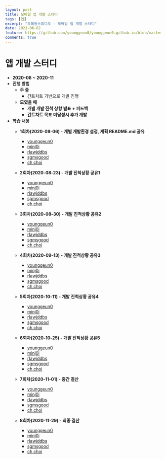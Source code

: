 ```yaml
---
layout: post
title: 모바일 앱 개발 스터디
tags: [앱]
excerpt: "오복동스튜디오 - 모바일 앱 개발 스터디"
date: 2021-06-02
feature: https://github.com/younggeun0/younggeun0.github.io/blob/master/_posts/img/bokdong/cover.jpg?raw=true
comments: true
---
```


# 앱 개발 스터디

* **2020-08 ~ 2020-11**
* **진행 방법**
  * **주 중**
    * 간트차트 기반으로 개발 진행
  * **모였을 때**
    * **개별 개발 진척 상항 발표 + 피드백**
    * **간트차트 목표 미달성시 추가 개발**
* **학습 내용**
  * **1회차(2020-08-06) - 개별 개발환경 설정, 계획 README.md 공유**
    * [younggeun0](https://github.com/ohbokdong/AppDevStudy/blob/master/ProjectReadme/younggeun0_readme.md.md)
    * [minj0i](https://github.com/ohbokdong/AppDevStudy/blob/master/ProjectReadme/minj0i_README.md)
    * [rlawjddbs](https://github.com/ohbokdong/AppDevStudy/blob/master/ProjectReadme/rlawjddbs_readme.md)
    * [sgmsgood](https://github.com/ohbokdong/AppDevStudy/blob/master/ProjectReadme/sgmsgood_readme.md)
    * [ch.choi](https://github.com/ohbokdong/AppDevStudy/blob/master/ProjectReadme/ccg1120_readme.md)
  * **2회차(2020-08-23) - 개발 진척상황 공유1**
    * [younggeun0](https://github.com/ohbokdong/AppDevStudy/blob/master/ProjectCheckout/01/younggeun0.md)
    * [minj0i](https://github.com/ohbokdong/AppDevStudy/blob/master/ProjectCheckout/01/minj0i.md)
    * [rlawjddbs](https://github.com/ohbokdong/AppDevStudy/blob/master/ProjectCheckout/01/rlawjddbs.md)
    * [sgmsgood](https://github.com/ohbokdong/AppDevStudy/blob/master/ProjectCheckout/01/sgmsgood.md)
    * [ch.choi](https://github.com/ohbokdong/AppDevStudy/blob/master/ProjectCheckout/01/ch.choi.md)
  * **3회차(2020-08-30) - 개발 진척상황 공유2**
    * [younggeun0](https://github.com/ohbokdong/AppDevStudy/blob/master/ProjectCheckout/02/younggeun0.md)
    * [minj0i](https://github.com/ohbokdong/AppDevStudy/blob/master/ProjectCheckout/02/minj0i.md)
    * [rlawjddbs](https://github.com/ohbokdong/AppDevStudy/blob/master/ProjectCheckout/02/rlawjddbs.md)
    * [sgmsgood](https://github.com/ohbokdong/AppDevStudy/blob/master/ProjectCheckout/02/sgmsgood.md)
    * [ch.choi](https://github.com/ohbokdong/AppDevStudy/blob/master/ProjectCheckout/02/ch.choi.md)

  * **4회차(2020-09-13) - 개발 진척상황 공유3**
    * [younggeun0](https://github.com/ohbokdong/AppDevStudy/blob/master/ProjectCheckout/03/younggeun0.md)
    * [minj0i](https://github.com/ohbokdong/AppDevStudy/blob/master/ProjectCheckout/03/minj0i.md)
    * [rlawjddbs](https://github.com/ohbokdong/AppDevStudy/blob/master/ProjectCheckout/03/rlawjddbs/rlawjddbs.md)
    * [sgmsgood](https://github.com/ohbokdong/AppDevStudy/blob/master/ProjectCheckout/03/sgmsgood.md)
    * [ch.choi](https://github.com/ohbokdong/AppDevStudy/blob/master/ProjectCheckout/03/ch.choi.md)

  * **5회차(2020-10-11) - 개발 진척상황 공유4**
    * [younggeun0](https://github.com/ohbokdong/AppDevStudy/blob/master/ProjectCheckout/04/younggeun0.md)
    * [minj0i](https://github.com/ohbokdong/AppDevStudy/blob/master/ProjectCheckout/04/minj0i.md)
    * [rlawjddbs](https://github.com/ohbokdong/AppDevStudy/blob/master/ProjectCheckout/04/rlawjddbs.md)
    * [sgmsgood](https://github.com/ohbokdong/AppDevStudy/blob/master/ProjectCheckout/04/sgmsgood.md)
    * [ch.choi](https://github.com/ohbokdong/AppDevStudy/blob/master/ProjectCheckout/04/ch.choi.md)
  

  * **6회차(2020-10-25) - 개발 진척상황 공유5**
    * [younggeun0](https://github.com/ohbokdong/AppDevStudy/blob/master/ProjectCheckout/05/younggeun0.md)
    * [minj0i](https://github.com/ohbokdong/AppDevStudy/blob/master/ProjectCheckout/05/minj0i.md)
    * [rlawjddbs](https://github.com/ohbokdong/AppDevStudy/blob/master/ProjectCheckout/05/rlawjddbs.md)
    * [sgmsgood](https://github.com/ohbokdong/AppDevStudy/blob/master/ProjectCheckout/05/sgmsgood.md)
    * [ch.choi](https://github.com/ohbokdong/AppDevStudy/blob/master/ProjectCheckout/05/ch.choi.md)
  

  * **7회차(2020-11-01) - 중간 결산**
     * [younggeun0](https://github.com/ohbokdong/AppDevStudy/blob/master/ProjectCheckout/06/younggeun0.md)
     * [minj0i](https://github.com/ohbokdong/AppDevStudy/blob/master/ProjectCheckout/06/minj0i.md)
     * [rlawjddbs](https://github.com/ohbokdong/AppDevStudy/blob/master/ProjectCheckout/06/rlawjddbs.md)
     * [sgmsgood](https://github.com/ohbokdong/AppDevStudy/blob/master/ProjectCheckout/06/sgmsgood.md)
     * [ch.choi](https://github.com/ohbokdong/AppDevStudy/blob/master/ProjectCheckout/06/ch.choi.md)
    
  * **8회차(2020-11-29) - 최종 결산**
     * [younggeun0](https://github.com/ohbokdong/AppDevStudy/blob/master/ProjectCheckout/07/younggeun0.md)
     * [minj0i](https://github.com/ohbokdong/AppDevStudy/blob/master/ProjectCheckout/07/minj0i.md)
     * [rlawjddbs](https://github.com/ohbokdong/AppDevStudy/blob/master/ProjectCheckout/07/rlawjddbs.md)
     * [sgmsgood](https://github.com/ohbokdong/AppDevStudy/blob/master/ProjectCheckout/07/sgmsgood.md)
     * [ch.choi](https://github.com/ohbokdong/AppDevStudy/blob/master/ProjectCheckout/07/ch.choi.md)


